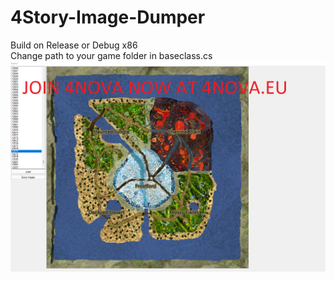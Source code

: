 # 4Story-Image-Dumper
Build on Release or Debug x86  
Change path to your game folder in baseclass.cs
![Decompiled mesh](/Preview/release.png)
